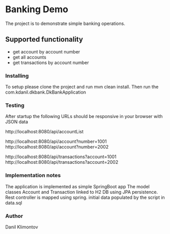 # Banking Demo
The project is to demonstrate simple banking operations.

## Supported functionality

* get account by account number
* get all accounts
* get transactions by account number

### Installing

To setup please clone the project and run mvn clean install.
Then run the com.kdanil.dkbank.DkBankApplication

### Testing

After startup the following URLs should be responsive in your browser with JSON data

http://localhost:8080/api/accountList

http://localhost:8080/api/account?number=1001
http://localhost:8080/api/account?number=2002

http://localhost:8080/api/transactions?account=1001
http://localhost:8080/api/transactions?account=2002

### Implementation notes

The application is implemented as simple SpringBoot app
The model classes Account and Transaction linked to H2 DB using JPA persistence.
Rest controller is mapped using spring.
initial data populated by the script in data.sql

### Author

Danil Klimontov